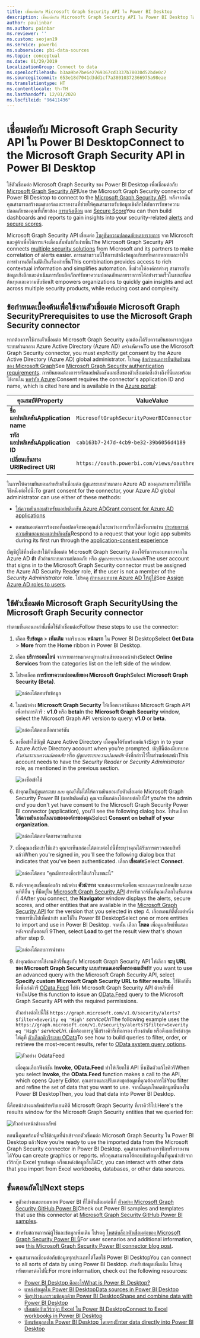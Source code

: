 ```yaml
---
title: เชื่อมต่อกับ Microsoft Graph Security API ใน Power BI Desktop
description: เชื่อมต่อกับ Microsoft Graph Security API ใน Power BI Desktop ได้อย่างง่ายดาย
author: paulinbar
ms.author: painbar
ms.reviewer: ''
ms.custom: seojan19
ms.service: powerbi
ms.subservice: pbi-data-sources
ms.topic: conceptual
ms.date: 01/29/2019
LocalizationGroup: Connect to data
ms.openlocfilehash: b3aa9be7be6e2769367cd3337b78030d52bde0c7
ms.sourcegitcommit: 653e18d7041d3dd1cf7a38010372366975a98eae
ms.translationtype: HT
ms.contentlocale: th-TH
ms.lasthandoff: 12/01/2020
ms.locfileid: "96411436"
---
```

# <a name="connect-to-the-microsoft-graph-security-api-in-power-bi-desktop"></a><span data-ttu-id="43ab0-103">เชื่อมต่อกับ Microsoft Graph Security API ใน Power BI Desktop</span><span class="sxs-lookup"><span data-stu-id="43ab0-103">Connect to the Microsoft Graph Security API in Power BI Desktop</span></span>

<span data-ttu-id="43ab0-104">ใช้ตัวเชื่อมต่อ Microsoft Graph Security ของ Power BI Desktop เพื่อเชื่อมต่อกับ [Microsoft Graph Security API](/graph/security-concept-overview)</span><span class="sxs-lookup"><span data-stu-id="43ab0-104">Use the Microsoft Graph Security connector of Power BI Desktop to connect to the [Microsoft Graph Security API](/graph/security-concept-overview).</span></span> <span data-ttu-id="43ab0-105">หลังจากนั้นคุณสามารถสร้างแดชบอร์ดและรายงานที่ช่วยให้คุณสามารถรับข้อมูลเชิงลึกให้กับการรักษาความปลอดภัยของคุณที่เกี่ยวข้อง [การแจ้งเตือน](/graph/api/resources/alert) และ [Secure Score](/graph/api/resources/securescores)</span><span class="sxs-lookup"><span data-stu-id="43ab0-105">You can then build dashboards and reports to gain insights into your security-related [alerts](/graph/api/resources/alert) and [secure scores](/graph/api/resources/securescores).</span></span>

<span data-ttu-id="43ab0-106">Microsoft Graph Security API เชื่อมต่อ [โซลูชันความปลอดภัยหลายรายการ](/graph/api/resources/security-api-overview#alerts) จาก Microsoft และคู่ค้าเพื่อให้การแจ้งเตือนสัมพันธ์กันง่ายขึ้น</span><span class="sxs-lookup"><span data-stu-id="43ab0-106">The Microsoft Graph Security API connects [multiple security solutions](/graph/api/resources/security-api-overview#alerts) from Microsoft and its partners to make correlation of alerts easier.</span></span> <span data-ttu-id="43ab0-107">การผสานรวมนี้ให้การเข้าถึงข้อมูลบริบทที่หลากหลายและทำให้การทำงานอัตโนมัติเป็นเรื่องง่ายขึ้น</span><span class="sxs-lookup"><span data-stu-id="43ab0-107">This combination provides access to rich contextual information and simplifies automation.</span></span> <span data-ttu-id="43ab0-108">ซึ่งช่วยให้องค์กรต่างๆ สามารถรับข้อมูลเชิงลึกและดำเนินการกับผลิตภัณฑ์รักษาความปลอดภัยหลายรายการได้อย่างรวดเร็วในขณะที่ลดต้นทุนและความซับซ้อน</span><span class="sxs-lookup"><span data-stu-id="43ab0-108">It empowers organizations to quickly gain insights and act across multiple security products, while reducing cost and complexity.</span></span>

## <a name="prerequisites-to-use-the-microsoft-graph-security-connector"></a><span data-ttu-id="43ab0-109">ข้อกำหนดเบื้องต้นเพื่อใช้งานตัวเชื่อมต่อ Microsoft Graph Security</span><span class="sxs-lookup"><span data-stu-id="43ab0-109">Prerequisites to use the Microsoft Graph Security connector</span></span>

<span data-ttu-id="43ab0-110">หากต้องการใช้งานตัวเชื่อมต่อ Microsoft Graph Security คุณต้องได้รับความยินยอมจากผู้ดูแลระบบส่วนกลาง Azure Active Directory (Azure AD) *อย่างชัดเจน*</span><span class="sxs-lookup"><span data-stu-id="43ab0-110">To use the Microsoft Graph Security connector, you must *explicitly* get consent by the Azure Active Directory (Azure AD) global administrator.</span></span> <span data-ttu-id="43ab0-111">โปรดดู [ข้อกำหนดการยืนยันตัวตนของ Microsoft Graph](/graph/security-authorization)</span><span class="sxs-lookup"><span data-stu-id="43ab0-111">See [Microsoft Graph Security authentication requirements](/graph/security-authorization).</span></span>
<span data-ttu-id="43ab0-112">การยินยอมต้องการรหัสแอปพลิเคชันและชื่อของตัวเชื่อมต่อซึ่งอ้างถึงที่นี่และพร้อมใช้งานใน [พอร์ทัล Azure](https://portal.azure.com):</span><span class="sxs-lookup"><span data-stu-id="43ab0-112">Consent requires the connector's application ID and name, which is cited here and is available in the [Azure portal](https://portal.azure.com):</span></span>

| <span data-ttu-id="43ab0-113">คุณสมบัติ</span><span class="sxs-lookup"><span data-stu-id="43ab0-113">Property</span></span> | <span data-ttu-id="43ab0-114">Value</span><span class="sxs-lookup"><span data-stu-id="43ab0-114">Value</span></span> |
|----------|-------|
| <span data-ttu-id="43ab0-115">**ชื่อแอปพลิเคชัน**</span><span class="sxs-lookup"><span data-stu-id="43ab0-115">**Application name**</span></span> | `MicrosoftGraphSecurityPowerBIConnector` |
| <span data-ttu-id="43ab0-116">**รหัสแอปพลิเคชัน**</span><span class="sxs-lookup"><span data-stu-id="43ab0-116">**Application ID**</span></span> | `cab163b7-247d-4cb9-be32-39b6056d4189` |
| <span data-ttu-id="43ab0-117">**เปลี่ยนเส้นทาง URI**</span><span class="sxs-lookup"><span data-stu-id="43ab0-117">**Redirect URI**</span></span> | `https://oauth.powerbi.com/views/oauthredirect.html` |
|||

<span data-ttu-id="43ab0-118">ในการให้ความยินยอมสำหรับตัวเชื่อมต่อ ผู้ดูแลระบบส่วนกลาง Azure AD ของคุณสามารถใช้วิธีใดวิธีหนึ่งต่อไปนี้:</span><span class="sxs-lookup"><span data-stu-id="43ab0-118">To grant consent for the connector, your Azure AD global administrator can use either of these methods:</span></span>

* [<span data-ttu-id="43ab0-119">ให้ความยินยอมสำหรับแอปพลิเคชัน Azure AD</span><span class="sxs-lookup"><span data-stu-id="43ab0-119">Grant consent for Azure AD applications</span></span>](/azure/active-directory/develop/v2-permissions-and-consent)

* <span data-ttu-id="43ab0-120">ตอบสนองต่อการร้องขอที่แอปลอจิกของคุณส่งในระหว่างการเรียกใช้ครั้งแรกผ่าน [ประสบการณ์ความยินยอมของแอปพลิเคชัน](/azure/active-directory/develop/application-consent-experience)</span><span class="sxs-lookup"><span data-stu-id="43ab0-120">Respond to a request that your logic app submits during its first run through the  [application-consent experience](/azure/active-directory/develop/application-consent-experience)</span></span>
   
<span data-ttu-id="43ab0-121">บัญชีผู้ใช้ที่ลงชื่อเข้าใช้ตัวเชื่อมต่อ Microsoft Graph Security ต้องได้รับการมอบหมายจากใน Azure AD **ถ้า** ตัวอ่านระบบความปลอดภัย หรือ *ผู้ดูแลระบบความปลอดภัย*</span><span class="sxs-lookup"><span data-stu-id="43ab0-121">The user account that signs in to the Microsoft Graph Security connector must be assigned the Azure AD Security Reader role, **if** the user is not a member of the *Security Administrator* role.</span></span> <span data-ttu-id="43ab0-122">โปรดดู [กำหนดบทบาท Azure AD ให้ผู้ใช้](/graph/security-authorization#assign-azure-ad-roles-to-users)</span><span class="sxs-lookup"><span data-stu-id="43ab0-122">See [Assign Azure AD roles to users](/graph/security-authorization#assign-azure-ad-roles-to-users).</span></span>

## <a name="using-the-microsoft-graph-security-connector"></a><span data-ttu-id="43ab0-123">ใช้ตัวเชื่อมต่อ Microsoft Graph Security</span><span class="sxs-lookup"><span data-stu-id="43ab0-123">Using the Microsoft Graph Security connector</span></span>

<span data-ttu-id="43ab0-124">ทำตามขั้นตอนเหล่านี้เพื่อใช้ตัวเชื่อมต่อ:</span><span class="sxs-lookup"><span data-stu-id="43ab0-124">Follow these steps to use the connector:</span></span>

1. <span data-ttu-id="43ab0-125">เลือก **รับข้อมูล** > **เพิ่มเติม** จากริบบอน **หน้าแรก** ใน Power BI Desktop</span><span class="sxs-lookup"><span data-stu-id="43ab0-125">Select **Get Data** > **More** from the **Home** ribbon in Power BI Desktop.</span></span>
2. <span data-ttu-id="43ab0-126">เลือก **บริการออนไลน์** จากรายการหมวดหมู่ทางด้านซ้ายของหน้าต่าง</span><span class="sxs-lookup"><span data-stu-id="43ab0-126">Select **Online Services** from the categories list on the left side of the window.</span></span>
3. <span data-ttu-id="43ab0-127">โปรดเลือก **การรักษาความปลอดภัยของ Microsoft Graph**</span><span class="sxs-lookup"><span data-stu-id="43ab0-127">Select **Microsoft Graph Security (Beta)**.</span></span>

    ![กล่องโต้ตอบรับข้อมูล](media/desktop-connect-graph-security/GetData.PNG)
    
4. <span data-ttu-id="43ab0-129">ในหน้าต่าง **Microsoft Graph Security** ให้เลือกเวอร์ชันของ Microsoft Graph API เพื่อทำการคิวรี : **v1.0** หรือ **beta**</span><span class="sxs-lookup"><span data-stu-id="43ab0-129">In the **Microsoft Graph Security** window, select the Microsoft Graph API version to query: **v1.0** or **beta**.</span></span>

    ![กล่องโต้ตอบเลือกเวอร์ชัน](media/desktop-connect-graph-security/selectVersion.PNG)
    
5. <span data-ttu-id="43ab0-131">ลงชื่อเข้าใช้บัญชี Azure Active Directory เมื่อคุณได้รับพร้อมต์แจ้ง</span><span class="sxs-lookup"><span data-stu-id="43ab0-131">Sign in to your Azure Active Directory account when you're prompted.</span></span> <span data-ttu-id="43ab0-132">บัญชีนี้ต้องมีบทบาท *ตัวอ่านระบบความปลอดภัย* หรือ *ผู้ดูแลระบบความปลอดภัย* ดังที่กล่าวไว้ในส่วนก่อนหน้า</span><span class="sxs-lookup"><span data-stu-id="43ab0-132">This account needs to have the *Security Reader* or *Security Administrator* role, as mentioned in the previous section.</span></span>

    ![ลงชื่อเข้าใช้](media/desktop-connect-graph-security/SignIn.PNG) 
    
6. <span data-ttu-id="43ab0-134">ถ้าคุณเป็นผู้ดูแลระบบ *และ* คุณยังไม่ได้ให้ความยินยอมกับตัวเชื่อมต่อ Microsoft Graph Security Power BI (แอปพลิเคชัน) คุณจะเห็นกล่องโต้ตอบต่อไปนี้</span><span class="sxs-lookup"><span data-stu-id="43ab0-134">If you're the admin *and* you don't yet have consent to the Microsoft Graph Security Power BI connector (application), you'll see the following dialog box.</span></span> <span data-ttu-id="43ab0-135">โปรดเลือก **ให้ความยินยอมในนามขององค์กรของคุณ**</span><span class="sxs-lookup"><span data-stu-id="43ab0-135">Select **Consent on behalf of your organization**.</span></span>

    ![กล่องโต้ตอบจัดการความยินยอม](media/desktop-connect-graph-security/AdminConsent.PNG)
    
7. <span data-ttu-id="43ab0-137">เมื่อคุณลงชื่อเข้าใช้แล้ว คุณจะเห็นกล่องโต้ตอบต่อไปนี้ที่ระบุว่าคุณได้รับการตรวจสอบสิทธิ์แล้ว</span><span class="sxs-lookup"><span data-stu-id="43ab0-137">When you're signed in, you'll see the following dialog box that indicates that you've been authenticated.</span></span> <span data-ttu-id="43ab0-138">เลือก **เชื่อมต่อ**</span><span class="sxs-lookup"><span data-stu-id="43ab0-138">Select **Connect**.</span></span>

    ![กล่องโต้ตอบ "คุณมีการลงชื่อเข้าใช้แล้วในขณะนี้"](media/desktop-connect-graph-security/SignedIn.PNG)
    
8. <span data-ttu-id="43ab0-140">หลังจากคุณเชื่อมต่อแล้ว หน้าต่าง **ตัวนำทาง** จะแสดงการแจ้งเตือน คะแนนความปลอดภัย และเอนทิตีอื่น ๆ ที่มีอยู่ใน [Microsoft Graph Security API](/graph/security-concept-overview) สำหรับเวอร์ชันที่คุณเลือกในขั้นตอนที่ 4</span><span class="sxs-lookup"><span data-stu-id="43ab0-140">After you connect, the **Navigator** window displays the alerts, secure scores, and other entities that are available in the [Microsoft Graph Security API](/graph/security-concept-overview) for the version that you selected in step 4.</span></span> <span data-ttu-id="43ab0-141">เลือกเอนทิตี้ตั้งแต่หนึ่งรายการขึ่นไปเพื่อนำเข้า และใช้ใน Power BI Desktop</span><span class="sxs-lookup"><span data-stu-id="43ab0-141">Select one or more entities to import and use in Power BI Desktop.</span></span> <span data-ttu-id="43ab0-142">จาดนั้น เลือก **โหลด** เพื่อดูผลลัพธ์ที่แสดงหลังจากขั้นตอนที่ 9</span><span class="sxs-lookup"><span data-stu-id="43ab0-142">Then, select **Load** to get the result view that's shown after step 9.</span></span>

    ![กล่องโต้ตอบการนำทาง](media/desktop-connect-graph-security/NavTable.PNG)
    
9. <span data-ttu-id="43ab0-144">ถ้าคุณต้องการใช้งานคิวรีขั้นสูงกับ Microsoft Graph Security API ให้เลือก **ระบุ URL ของ Microsoft Graph Security แบบกำหนดเองเพื่อกรองผลลัพธ์**</span><span class="sxs-lookup"><span data-stu-id="43ab0-144">If you want to use an advanced query with the Microsoft Graph Security API, select **Specify custom Microsoft Graph Security URL to filter results**.</span></span> <span data-ttu-id="43ab0-145">ใช้ฟังก์ชันนี้เพื่อส่งคิวรี [OData.Feed](./desktop-connect-odata.md) ไปยัง Microsoft Graph Security API ด้วยสิทธิ์ที่จำเป็น</span><span class="sxs-lookup"><span data-stu-id="43ab0-145">Use this function to issue an [OData.Feed](./desktop-connect-odata.md) query to the Microsoft Graph Security API with the required permissions.</span></span>

   <span data-ttu-id="43ab0-146">ตัวอย่างต่อไปนี้ใช้ `https://graph.microsoft.com/v1.0/security/alerts?$filter=Severity eq 'High'` *serviceUri*</span><span class="sxs-lookup"><span data-stu-id="43ab0-146">The following example uses the `https://graph.microsoft.com/v1.0/security/alerts?$filter=Severity eq 'High'` *serviceUri*.</span></span> <span data-ttu-id="43ab0-147">เมื่อต้องการดูวิธีสร้างคิวรีเพื่อกรอง เรียงลำดับ หรือดึงผลลัพธ์ล่าสุดให้ดูที่ [ตัวเลือกคิวรีระบบ OData](/graph/query-parameters)</span><span class="sxs-lookup"><span data-stu-id="43ab0-147">To see how to build queries to filter, order, or retrieve the most-recent results, refer to [OData system query options](/graph/query-parameters).</span></span>

   ![ตัวอย่าง OdataFeed](media/desktop-connect-graph-security/ODataFeed.PNG)
    
   <span data-ttu-id="43ab0-149">เมื่อคุณเลือกฟังก์ชัน **Invoke**, **OData.Feed** ทำให้เรียกใช้ API ซึ่งเปิดตัวแก้ไขคิวรี</span><span class="sxs-lookup"><span data-stu-id="43ab0-149">When you select **Invoke**, the **OData.Feed** function makes a call to the API, which opens Query Editor.</span></span> <span data-ttu-id="43ab0-150">คุณกรองและปรับแต่งชุดข้อมูลที่คุณต้องการใช้</span><span class="sxs-lookup"><span data-stu-id="43ab0-150">You filter and refine the set of data that you want to use.</span></span> <span data-ttu-id="43ab0-151">จากนั้นคุณโหลดข้อมูลนั้นลงใน Power BI Desktop</span><span class="sxs-lookup"><span data-stu-id="43ab0-151">Then, you load that data into Power BI Desktop.</span></span>

<span data-ttu-id="43ab0-152">นี่คือหน้าต่างผลลัพธ์สำหรับเอนทิตี Microsoft Graph Security ที่เราคิวรีไป:</span><span class="sxs-lookup"><span data-stu-id="43ab0-152">Here's the results window for the Microsoft Graph Security entities that we queried for:</span></span>

   ![ตัวอย่างหน้าต่างผลลัพธ์](media/desktop-connect-graph-security/Result.PNG)
    

<span data-ttu-id="43ab0-154">ตอนนี้คุณพร้อมที่จะใช้ข้อมูลที่นำเข้าจากตัวเชื่อมต่อ Microsoft Graph Security ใน Power BI Desktop แล้ว</span><span class="sxs-lookup"><span data-stu-id="43ab0-154">Now you’re ready to use the imported data from the Microsoft Graph Security connector in Power BI Desktop.</span></span> <span data-ttu-id="43ab0-155">คุณสามารถสร้างกราฟิกหรือรายงานได้</span><span class="sxs-lookup"><span data-stu-id="43ab0-155">You can create graphics or reports.</span></span> <span data-ttu-id="43ab0-156">หรือคุณสามารถโต้ตอบกับข้อมูลอื่นที่คุณนำเข้าจากเวิร์กบุ๊ก Excel ฐานข้อมูล หรือแหล่งข้อมูลอื่นได้</span><span class="sxs-lookup"><span data-stu-id="43ab0-156">Or, you can interact with other data that you import from Excel workbooks, databases, or other data sources.</span></span>

## <a name="next-steps"></a><span data-ttu-id="43ab0-157">ขั้นตอนถัดไป</span><span class="sxs-lookup"><span data-stu-id="43ab0-157">Next steps</span></span>
* <span data-ttu-id="43ab0-158">ดูตัวอย่างและเทมเพลต Power BI ที่ใช้ตัวเชื่อมต่อนี้ที่ [ตัวอย่าง Microsoft Graph Security GitHub Power BI](https://aka.ms/graphsecuritypowerbiconnectorsamples)</span><span class="sxs-lookup"><span data-stu-id="43ab0-158">Check out Power BI samples and templates that use this connector at [Microsoft Graph Security GitHub Power BI samples](https://aka.ms/graphsecuritypowerbiconnectorsamples).</span></span>

* <span data-ttu-id="43ab0-159">สำหรับสถานการณ์ผู้ใช้และข้อมูลเพิ่มเติม โปรดดู [โพสต์บล็อกตัวเชื่อมต่อของ Microsoft Graph Security Power BI นี้](https://aka.ms/graphsecuritypowerbiconnectorblogpost)</span><span class="sxs-lookup"><span data-stu-id="43ab0-159">For user scenarios and additional information, see [this Microsoft Graph Security Power BI connector blog post](https://aka.ms/graphsecuritypowerbiconnectorblogpost).</span></span>

* <span data-ttu-id="43ab0-160">คุณสามารถเชื่อมต่อกับข้อมูลทุกประเภทได้โดยใช้ Power BI Desktop</span><span class="sxs-lookup"><span data-stu-id="43ab0-160">You can connect to all sorts of data by using Power BI Desktop.</span></span> <span data-ttu-id="43ab0-161">สำหรับข้อมูลเพิ่มเติม โปรดดูทรัพยากรต่อไปนี้:</span><span class="sxs-lookup"><span data-stu-id="43ab0-161">For more information, check out the following resources:</span></span>

    * [<span data-ttu-id="43ab0-162">Power BI Desktop คืออะไร</span><span class="sxs-lookup"><span data-stu-id="43ab0-162">What is Power BI Desktop?</span></span>](../fundamentals/desktop-what-is-desktop.md)
    * [<span data-ttu-id="43ab0-163">แหล่งข้อมูลใน Power BI Desktop</span><span class="sxs-lookup"><span data-stu-id="43ab0-163">Data sources in Power BI Desktop</span></span>](desktop-data-sources.md)
    * [<span data-ttu-id="43ab0-164">จัดรูปร่างและรวมข้อมูลด้วย Power BI Desktop</span><span class="sxs-lookup"><span data-stu-id="43ab0-164">Shape and combine data with Power BI Desktop</span></span>](desktop-shape-and-combine-data.md)
    * [<span data-ttu-id="43ab0-165">เชื่อมต่อกับเวิร์กบุ๊ก Excel ใน Power BI Desktop</span><span class="sxs-lookup"><span data-stu-id="43ab0-165">Connect to Excel workbooks in Power BI Desktop</span></span>](desktop-connect-excel.md)
    * [<span data-ttu-id="43ab0-166">ป้อนข้อมูลลงใน Power BI Desktop โดยตรง</span><span class="sxs-lookup"><span data-stu-id="43ab0-166">Enter data directly into Power BI Desktop</span></span>](desktop-enter-data-directly-into-desktop.md)